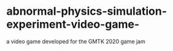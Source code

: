 # abnormal-physics-simulation-experiment-video-game-
a video game developed for the GMTK 2020 game jam
